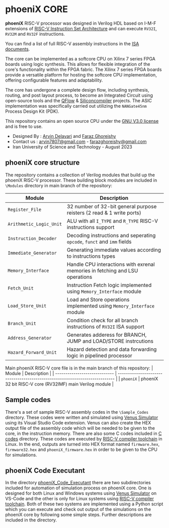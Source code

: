 phoeniX CORE
======================================

**phoeniX** RISC-V processor was designed in Verilog HDL based on I-M-F extensions of [RISC-V Instruction Set Architecture](http://riscv.org/) and can execute `RV32I`, `RV32M` and `RV32F` instructions. 

You can find a list of full RISC-V assembly instructions in the [ISA documents](https://msyksphinz-self.github.io/riscv-isadoc/html/).

The core can be implemented as a softcore CPU on Xilinx 7 series FPGA boards using logic synthesis. This allows for flexible integration of the core's functionality within the FPGA fabric. The Xilinx 7 series FPGA boards provide a versatile platform for hosting the softcore CPU implementation, offering configurable features and adaptability.

The core has undergone a complete design flow, including synthesis, routing, and post layout process, to become an Integrated Circuit using open-source tools and the [QFlow](http://opencircuitdesign.com/qflow/) & [Siliconcompiler](https://github.com/siliconcompiler/siliconcompiler) projects. The ASIC implementation was specifically carried out utilizing the `NANGate45nm` Process Design Kit (PDK).

This repository contains an open source CPU under the [GNU V3.0 license](https://en.wikipedia.org/wiki/GNU_General_Public_License) and is free to use.

- Designed By : [Arvin Delavari](https://github.com/ArvinDelavari) and [Faraz Ghoreishy](https://github.com/FarazGhoreishy)
- Contact us : arvin7807@gmail.com - farazghoreishy@gmail.com
- Iran University of Science and Technology - August 2023

## phoeniX core structure

The repository contains a collection of Verilog modules that build up the phoeniX RISC-V processor. These building block modules are included in `\Modules` directory in main branch of the repository:

| Module                        | Description                                                                  |
| ----------------------------- | ---------------------------------------------------------------------------- |
| `Register_File`               | 32 number of 32-bit general purpose reisters (2 read & 1 write ports)        |
| `Arithmetic_Logic_Unit`       | ALU with all `I_TYPE` and `R_TYPE` RISC-V instructions support               |
| `Instruction_Decoder`         | Decoding instructions and seperating `opcode`, `funct` and `imm` fields      |
| `Immediate_Generator`         | Generating immediate values according to instructions types                  |
| `Memory_Interface`            | Handle CPU interactions with exrenal memories in fetching and LSU operations |
| `Fetch_Unit`                  | Instruction Fetch logic implemented using `Memory_Interface` module          | 
| `Load_Store_Unit`             | Load and Store operations implemented using `Memory_Interface` module        |
| `Branch_Unit`                 | Condition check for all branch instructions of `RV32I` ISA support           |
| `Address_Generator`           | Generates adderess for BRANCH, JUMP and LOAD/STORE instrcutions              |
| `Hazard_Forward_Unit`         | Hazard detection and data forwarding logic in pipelined processor            |

Main phoeniX RISC-V core file is in the main branch of this repository:
| Module                        | Description                                                                  |
| ----------------------------- | ---------------------------------------------------------------------------- |
| `phoeniX`                     | phoeniX 32 bit RISC-V core (RV32IMF) main Verilog module                     |

## Sample codes

There's a set of sample RISC-V assembly codes in the `\Sample_Codes` directory. These codes were written and simulated using [Venus Simulator](https://marketplace.visualstudio.com/items?itemName=hm.riscv-venus) using its Visual Studio Code extension. Venus can also create the HEX output file of the assembly code which will be needed to be given to the core, in the instruction memory. There are also some C codes included in [C codes](https://github.com/ArvinDelavari/PHOENIX-CORE/tree/main/Sample_Codes/C%20codes) directory. These codes are executed by [RISC-V compiler toolchain](https://github.com/riscv-collab/riscv-gnu-toolchain) in Linux. In the end, outputs are turned into HEX format named `firmware.hex`, `firmware32.hex` and `phoeniX_firmware.hex` in order to be given to the CPU for simulations.

## phoeniX Code Executant

In the directory [phoeniX_Code_Executant](https://github.com/ArvinDelavari/PHOENIX-CORE/tree/main/phoeniX_Code_Executant) there are two subdirectories included for automation of simulation process on phoeniX core. One is designed for both Linux and Windows systems using [Venus Simulator](https://marketplace.visualstudio.com/items?itemName=hm.riscv-venus) on VS-Code and the other is only for Linux systems using [RISC-V compiler toolchain](https://github.com/riscv-collab/riscv-gnu-toolchain). Both of these two systems are implemented using a Python script which you can execute and check out output of the simulations on the phoeniX core by following some simple steps. Further descriptions are included in the directory.